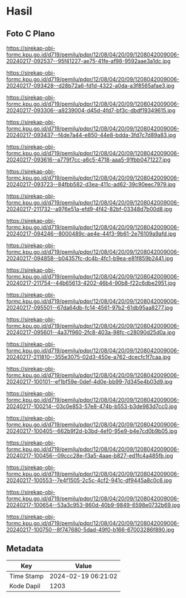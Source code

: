 # Hasil

## Foto C Plano

https://sirekap-obj-formc.kpu.go.id/d719/pemilu/pdpr/12/08/04/20/09/1208042009006-20240217-092537--95f41227-ae75-41fe-af98-9592aae3a1dc.jpg

https://sirekap-obj-formc.kpu.go.id/d719/pemilu/pdpr/12/08/04/20/09/1208042009006-20240217-093428--d28b72a6-fd1d-4322-a0da-a3f8565afae3.jpg

https://sirekap-obj-formc.kpu.go.id/d719/pemilu/pdpr/12/08/04/20/09/1208042009006-20240217-093306--a9239004-d45d-4fd7-bf3c-dbdf19349615.jpg

https://sirekap-obj-formc.kpu.go.id/d719/pemilu/pdpr/12/08/04/20/09/1208042009006-20240217-093437--f4de7a44-e850-44e8-bdda-3fd7c7d89a83.jpg

https://sirekap-obj-formc.kpu.go.id/d719/pemilu/pdpr/12/08/04/20/09/1208042009006-20240217-093616--a779f7cc-a6c5-4718-aaa5-91fbb0471227.jpg

https://sirekap-obj-formc.kpu.go.id/d719/pemilu/pdpr/12/08/04/20/09/1208042009006-20240217-093723--84fbb582-d3ea-411c-ad62-39c90eec7979.jpg

https://sirekap-obj-formc.kpu.go.id/d719/pemilu/pdpr/12/08/04/20/09/1208042009006-20240217-211732--a976e51a-efd9-4f42-82bf-03348d7b00d8.jpg

https://sirekap-obj-formc.kpu.go.id/d719/pemilu/pdpr/12/08/04/20/09/1208042009006-20240217-094246--8000489c-ae4e-44f3-9b61-2e76109a9afd.jpg

https://sirekap-obj-formc.kpu.go.id/d719/pemilu/pdpr/12/08/04/20/09/1208042009006-20240217-094858--b04357fc-dc4b-4fc1-b9ea-e81f859b2441.jpg

https://sirekap-obj-formc.kpu.go.id/d719/pemilu/pdpr/12/08/04/20/09/1208042009006-20240217-211754--44b65613-4202-46b4-90b8-f22c6dbe2951.jpg

https://sirekap-obj-formc.kpu.go.id/d719/pemilu/pdpr/12/08/04/20/09/1208042009006-20240217-095501--67da64db-fc14-4561-97b2-61db95aa8277.jpg

https://sirekap-obj-formc.kpu.go.id/d719/pemilu/pdpr/12/08/04/20/09/1208042009006-20240217-095601--4a37f960-2fc8-403a-98fc-c28090d25d0a.jpg

https://sirekap-obj-formc.kpu.go.id/d719/pemilu/pdpr/12/08/04/20/09/1208042009006-20240217-211810--355e3075-02d3-450e-a762-dcecfc1f7caa.jpg

https://sirekap-obj-formc.kpu.go.id/d719/pemilu/pdpr/12/08/04/20/09/1208042009006-20240217-100101--ef1bf59e-0def-4d0e-bb99-7d345e4b03d9.jpg

https://sirekap-obj-formc.kpu.go.id/d719/pemilu/pdpr/12/08/04/20/09/1208042009006-20240217-100214--03c0e853-57e8-474b-b553-b3de983d7cc0.jpg

https://sirekap-obj-formc.kpu.go.id/d719/pemilu/pdpr/12/08/04/20/09/1208042009006-20240217-100405--662b9f2d-b3bd-4ef0-95e9-b4e7cd0b9b05.jpg

https://sirekap-obj-formc.kpu.go.id/d719/pemilu/pdpr/12/08/04/20/09/1208042009006-20240217-100456--09ccc28e-f3a5-4aae-b827-ed1fc4a485fb.jpg

https://sirekap-obj-formc.kpu.go.id/d719/pemilu/pdpr/12/08/04/20/09/1208042009006-20240217-100553--7e4f1505-2c5c-4cf2-941c-df9445a8c0c6.jpg

https://sirekap-obj-formc.kpu.go.id/d719/pemilu/pdpr/12/08/04/20/09/1208042009006-20240217-100654--53a3c953-860d-40b9-9849-6598e0732b69.jpg

https://sirekap-obj-formc.kpu.go.id/d719/pemilu/pdpr/12/08/04/20/09/1208042009006-20240217-100750--8f747680-5dad-49f0-b166-67003286f890.jpg


## Metadata

| Key        | Value               |
| ---------- | ------------------- |
| Time Stamp | 2024-02-19 06:21:02 |
| Kode Dapil | 1203                |



